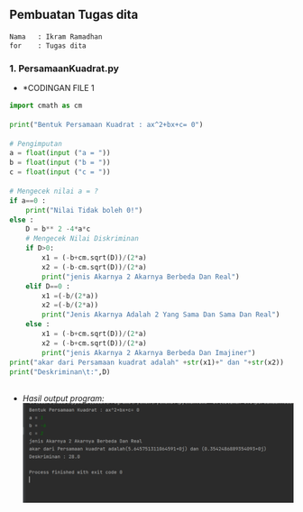 
## Pembuatan Tugas dita

````shell
Nama   : Ikram Ramadhan
for    : Tugas dita
````


### 1. PersamaanKuadrat.py
* *CODINGAN FILE 1

```python
import cmath as cm

print("Bentuk Persamaan Kuadrat : ax^2+bx+c= 0")

# Pengimputan
a = float(input ("a = "))
b = float(input ("b = "))
c = float(input ("c = "))

# Mengecek nilai a = ?
if a==0 :
    print("Nilai Tidak boleh 0!")
else :
    D = b** 2 -4*a*c
    # Mengecek Nilai Diskriminan
    if D>0:
        x1 = (-b+cm.sqrt(D))/(2*a)
        x2 = (-b-cm.sqrt(D))/(2*a)
        print("jenis Akarnya 2 Akarnya Berbeda Dan Real")
    elif D==0 :
        x1 =(-b/(2*a))
        x2 =(-b/(2*a))
        print("Jenis Akarnya Adalah 2 Yang Sama Dan Sama Dan Real")
    else :
        x1 = (-b+cm.sqrt(D))/(2*a)
        x2 = (-b+cm.sqrt(D))/(2*a)
        print("jenis Akarnya 2 Akarnya Berbeda Dan Imajiner")
print("akar dari Persamaan kuadrat adalah" +str(x1)+" dan "+str(x2))
print("Deskriminan\t:",D)



```

* *Hasil output program:*
  ![img 1](photo/Photohasil.png)